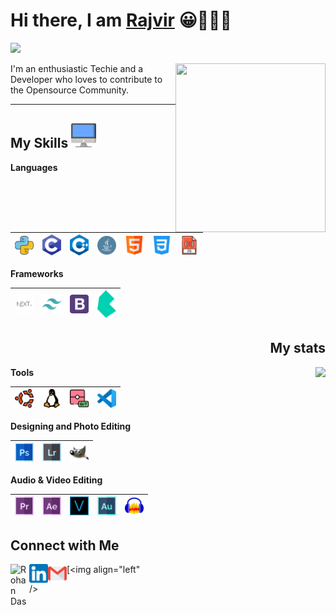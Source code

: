 
<h1>Hi there, I am <a href="https://ItzRajvirSingh.github.io" target="_blank">Rajvir</a> 😀🙋🏽‍♂️</h1> 

![](https://visitor-badge.glitch.me/badge?page_id=ItzRajvirSingh) 

<img align='right' src="https://media.giphy.com/media/v1.Y2lkPTc5MGI3NjExcWh4bzRldTVkeG0xem5kZ2tydnJlbW9tc3FpZ2t1aWV1NHhxbWhvcSZlcD12MV9pbnRlcm5hbF9naWZfYnlfaWQmY3Q9Zw/QDjpIL6oNCVZ4qzGs7/giphy.gif" height ="270" width="240">


I'm an enthusiastic Techie and a Developer who loves to contribute to the Opensource Community. 

---

 ## My Skills <img alt="Computer" width="40px" src="/Assets/desktop.png"/>

 **Languages**
 
 <img alt="Python" width="30px" src="/Assets/python.png"/>|<img alt="C" width="30px" src="/Assets/c-programming.png"/>|<img alt="C++" width="30px" src="/Assets/c++.png"/>|<img alt="Java" width="30px" src="/Assets/java.png"/>|<img alt="HTML" width="30px" src="/Assets/html.png"/>|<img alt="CSS" width="30px" src="/Assets/css-3.png"/>|<img alt="JavaScript" width="30px" src="/Assets/javascript.png"/>
 |--|--|--|--|--|--|--|
 
 **Frameworks**
 
 <img alt="nextjs" width="30px" src="/Assets/next.png"/>|<img alt="tailwindcss" width="30px" src="/Assets/tailwindcss-icon.svg"/>|<img alt="Bootstrap" width="30px" src="/Assets/bootstrap-logo.png"/>|<img alt="Bulma" width="30px" src="/Assets/bulma.svg"/>
 |--|--|--|--|


<h2 align='right'>  My stats </h2>
<img align='right' src="https://github-readme-stats.vercel.app/api?username=ItzRajvirSingh&show_icons=true&theme=radical" >
 
 **Tools**
 
 <img alt="Ubuntu" width="30px" src="/Assets/ubuntu.png"/>|<img alt="Linux" width="30px" src="/Assets/linux.png"/>|<img alt="Git" width="30px" src="/Assets/git.png"/>|<img alt="VSCode" width="30px" src="/Assets/vscode.png"/>|
 |--|--|--|--|
 
 **Designing and Photo Editing**
 
<img alt="Adobe Photoshop" width="30px" src="/Assets/photoshop.png"/>|<img alt="Adobe Lightroom" width="30px" src="/Assets/lightroom.png"/>|<img alt="Gimp" width="30px" src="/Assets/gimp-icon.svg"/>
 |--|--|--|

**Audio & Video Editing**

<img alt="Adobe Premiere Pro" width="30px" src="/Assets/premier.png"/>|<img alt="Adobe After Effects" width="30px" src="/Assets/after-effects.png"/>|<img alt="Sony Vegas" width="30px" src="/Assets/vegas.png"/>|<img alt="Adobe Audition" width="30px" src="/Assets/audition.png"/>|<img alt="Audacity" width="30px" src="/Assets/Audacity_Logo_nofilter.svg"/>
|--|--|--|--|--|

 **Connect with Me**
---
[<img align="left" alt="Rohan Das" width="30px" src="https://rohandas28.github.io/assets/images/logo.png" />](https://rohandas28.github.io/links) [<img align="left" alt="LinkedIn - Rajvir Singh" width="30px" src="/Assets/linkedin.png" />](https://www.linkedin.com/in/rajvir) [<img align="left"  [<img align="left" alt="Email -Rajvir Singh" width="30px" src="/Assets/gmail.png" />](mailto:itzrajviir@gmail.com)



<picture>
  <source
    srcset="https://github-readme-stats.vercel.app/api?username=ItzRajvirSingh&show_icons=true&theme=radical"
    media="(prefers-color-scheme: radical)"
  />
  <source
 
  />
